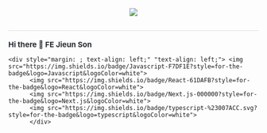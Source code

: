 

<div align= "center">
    <img src="https://capsule-render.vercel.app/api?type=waving&color=gradient&height=180&text=Happy%20Programming!&animation=&fontColor=ffffff&fontSize=40" />
</div>
    <h2 style="border-bottom: 1px solid #d8dee4; color: #282d33;">  </h2>  
    <div style="font-weight: 700; font-size: 15px; text-align: left; color: #282d33;"> Hi there 👋 FE Jieun Son </div> 

    <div style="margin: ; text-align: left;" "text-align: left;"> <img src="https://img.shields.io/badge/Javascript-F7DF1E?style=for-the-badge&logo=Javascript&logoColor=white">
          <img src="https://img.shields.io/badge/React-61DAFB?style=for-the-badge&logo=React&logoColor=white">
          <img src="https://img.shields.io/badge/Next.js-000000?style=for-the-badge&logo=Next.js&logoColor=white">
          <img src="https://img.shields.io/badge/typescript-%23007ACC.svg?style=for-the-badge&logo=typescript&logoColor=white">
          </div>

  
  
    
